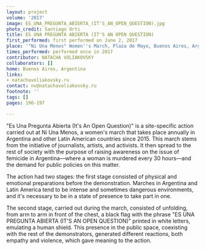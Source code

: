 ```yaml
---
layout: project
volume: '2017'
image: ES_UNA_PREGUNTA_ABIERTA_(IT'S_AN_OPEN_QUESTION).jpg
photo_credit: Santiago Orti
title: ES UNA PREGUNTA ABIERTA (IT'S AN OPEN QUESTION)
first_performed: first performed on June 2, 2017
place: '"Ni Una Menos" Women''s March, Plaza de Mayo, Buenos Aires, Argentina'
times_performed: performed once in 2017
contributor: NATACHA VOLIAKOVSKY
collaborators: []
home: Buenos Aires, Argentina
links:
- natachavoliakovsky.ru
contact: nv@natachavoliakovsky.ru
footnote: ''
tags: []
pages: 196-197

---
```


"Es Una Pregunta Abierta (It's An Open Question)" is a site-specific action carried out at Ni Una Menos, a women's march that takes place annually in Argentina and other Latin American countries since 2015. This march stems from the initiative of journalists, artists, and activists. It then spread to the rest of society with the purpose of raising awareness on the issue of femicide in Argentina—where a woman is murdered every 30 hours—and the demand for public policies on this matter.

The action had two stages: the first stage consisted of physical and emotional preparations before the demonstration. Marches in Argentina and Latin America tend to be intense and sometimes dangerous environments, and it's necessary to be in a state of presence to take part in one.

The second stage, carried out during the march, consisted of unfolding, from arm to arm in front of the chest, a black flag with the phrase "ES UNA PREGUNTA ABIERTA (IT'S AN OPEN QUESTION)" printed in white letters, emulating a human shield. This presence in the public space, coexisting with the rest of the demonstrators, generated different reactions, both empathy and violence, which gave meaning to the action.
